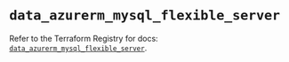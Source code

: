 # `data_azurerm_mysql_flexible_server`

Refer to the Terraform Registry for docs: [`data_azurerm_mysql_flexible_server`](https://registry.terraform.io/providers/hashicorp/azurerm/3.112.0/docs/data-sources/mysql_flexible_server).
